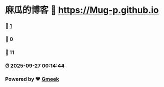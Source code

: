 # 麻瓜的博客 :link: https://Mug-p.github.io 
### :page_facing_up: [1](https://Mug-p.github.io/tag.html) 
### :speech_balloon: 0 
### :hibiscus: 11 
### :alarm_clock: 2025-09-27 00:14:44 
### Powered by :heart: [Gmeek](https://github.com/Meekdai/Gmeek)

